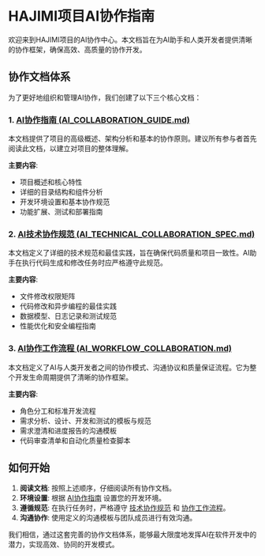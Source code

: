 # HAJIMI项目AI协作指南

欢迎来到HAJIMI项目的AI协作中心。本文档旨在为AI助手和人类开发者提供清晰的协作框架，确保高效、高质量的协作开发。

## 协作文档体系

为了更好地组织和管理AI协作，我们创建了以下三个核心文档：

### 1. [AI协作指南 (AI_COLLABORATION_GUIDE.md)](./knowledge/AI_COLLABORATION_GUIDE.md)

本文档提供了项目的高级概述、架构分析和基本的协作原则。建议所有参与者首先阅读此文档，以建立对项目的整体理解。

**主要内容**:
- 项目概述和核心特性
- 详细的目录结构和组件分析
- 开发环境设置和基本协作规范
- 功能扩展、测试和部署指南

### 2. [AI技术协作规范 (AI_TECHNICAL_COLLABORATION_SPEC.md)](./knowledge/AI_TECHNICAL_COLLABORATION_SPEC.md)

本文档定义了详细的技术规范和最佳实践，旨在确保代码质量和项目一致性。AI助手在执行代码生成和修改任务时应严格遵守此规范。

**主要内容**:
- 文件修改权限矩阵
- 代码修改和异步编程的最佳实践
- 数据模型、日志记录和测试规范
- 性能优化和安全编程指南

### 3. [AI协作工作流程 (AI_WORKFLOW_COLLABORATION.md)](./knowledge/AI_WORKFLOW_COLLABORATION.md)

本文档定义了AI与人类开发者之间的协作模式、沟通协议和质量保证流程。它为整个开发生命周期提供了清晰的协作框架。

**主要内容**:
- 角色分工和标准开发流程
- 需求分析、设计、开发和测试的模板与规范
- 需求澄清和进度报告的沟通模板
- 代码审查清单和自动化质量检查脚本

## 如何开始

1.  **阅读文档**: 按照上述顺序，仔细阅读所有协作文档。
2.  **环境设置**: 根据 [AI协作指南](./knowledge/AI_COLLABORATION_GUIDE.md) 设置您的开发环境。
3.  **遵循规范**: 在执行任务时，严格遵守 [技术协作规范](./knowledge/AI_TECHNICAL_COLLABORATION_SPEC.md) 和 [协作工作流程](./knowledge/AI_WORKFLOW_COLLABORATION.md)。
4.  **沟通协作**: 使用定义的沟通模板与团队成员进行有效沟通。

我们相信，通过这套完善的协作文档体系，能够最大限度地发挥AI在软件开发中的潜力，实现高效、协同的开发模式。